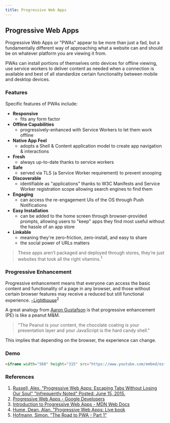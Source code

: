 ```yaml
---
title: Progressive Web Apps
---
```


## Progressive Web Apps

Progressive Web Apps or "PWAs" appear to be more than just a fad, but a fundamentally different way of approaching what a website can and should be on whatever platform you are viewing it from.

PWAs can install portions of themselves onto devices for offline viewing, use service workers to deliver content as needed when a connection is available and best of all standardize certain functionality between mobile and desktop devices.

### Features

Specific features of PWAs include:

* **Responsive**
  * fits any form factor
* **Offline Capabilities**
  * progressively-enhanced with Service Workers to let them work offline
* **Native App Feel**
  * adopts a Shell & Content application model to create app navigation & interactions
* **Fresh**
  * always up-to-date thanks to service workers
* **Safe**
  * served via TLS (a Service Worker requirement) to prevent snooping
* **Discoverable**
  * identifiable as "applications" thanks to W3C Manifests and Service Worker registration scope allowing search engines to find them
* **Engaging**
  * can access the re-engagement UIs of the OS through Push Notifications
* **Easy Installation**
  * can be added to the home screen through browser-provided prompts, allowing users to "keep" apps they find most useful without the hassle of an app store
* **Linkable**
  * meaning they're zero-friction, zero-install, and easy to share
  * the social power of URLs matters

> These apps aren’t packaged and deployed through stores, they’re just websites that took all the right vitamins.<sup>1</sup>

### Progressive Enhancement

Progressive enhancement means that everyone can access the basic content and functionality of a page in any browser, and those without certain browser features may receive a reduced but still functional experience. [- Lighthouse](https://medium.com/@addyosmani/progressive-web-apps-with-react-js-part-4-site-is-progressively-enhanced-b5ad7cf7a447)<sup>2</sup>

A great analogy from [Aaron Gustafson](http://alistapart.com/article/understandingprogressiveenhancement) is that progressive enhancement (PE) is like a peanut M&M.

> "The Peanut is your content, the chocolate coating is your presentation layer and your JavaScript is the hard candy shell."

This implies that depending on the browser, the experience can change.

### Demo

```html
<iframe width="560" height="315" src="https://www.youtube.com/embed/esfi7ZLibmk" frameborder="0" gesture="media" allow="encrypted-media" allowfullscreen></iframe>
```

### References

1. [Russell, Alex. "Progressive Web Apps: Escaping Tabs Without Losing Our Soul" "Infrequently Noted" Posted: June 15, 2015.](https://infrequently.org/2015/06/progressive-apps-escaping-tabs-without-losing-our-soul/)
2. [Progressive Web Apps - Google Developers](https://developers.google.com/web/progressive-web-apps/)
3. [Introduction to Progressive Web Apps - MDN Web Docs](https://developer.mozilla.org/en-US/docs/Web/Apps/Progressive/Introduction)
4. [Hume, Dean. Alan. "Progressive Web Apps: Live book](https://livebook.manning.com/#!/book/progressive-web-apps/about-this-book/)
5. [Hofmann, Simon. "The Road to PWA - Part 1"](https://blog.simon-hofmann.org/pwa/js/2018/05/07/road-to-pwa01.html)

